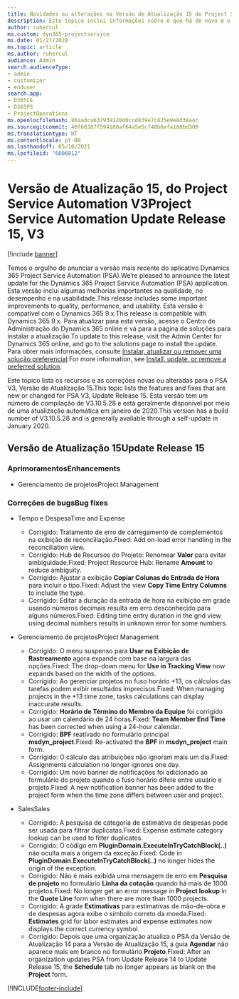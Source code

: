 ```yaml
---
title: Novidades ou alterações na Versão de Atualização 15 do Project Service Automation V3
description: Este tópico inclui informações sobre o que há de novo e o que foi alterado na Versão da Atualização 15 do Project Service Automation V3.
author: ruhercul
ms.custom: dyn365-projectservice
ms.date: 01/27/2020
ms.topic: article
ms.author: ruhercul
audience: Admin
search.audienceType:
- admin
- customizer
- enduser
search.app:
- D365CE
- D365PS
- ProjectOperations
ms.openlocfilehash: 86aadca637939120d0ccd839e7c425e9e8d38aec
ms.sourcegitcommit: 40f68387f594180af64a5e5c748b6efa188bd300
ms.translationtype: HT
ms.contentlocale: pt-BR
ms.lasthandoff: 05/10/2021
ms.locfileid: "6006812"
---
```

# <a name="project-service-automation-update-release-15-v3"></a><span data-ttu-id="bbb49-103">Versão de Atualização 15, do Project Service Automation V3</span><span class="sxs-lookup"><span data-stu-id="bbb49-103">Project Service Automation Update Release 15, V3</span></span>

[!include [banner](../includes/psa-now-project-operations.md)]

<span data-ttu-id="bbb49-104">Temos o orgulho de anunciar a versão mais recente do aplicativo Dynamics 365 Project Service Automation (PSA).</span><span class="sxs-lookup"><span data-stu-id="bbb49-104">We’re pleased to announce the latest update for the Dynamics 365 Project Service Automation (PSA) application.</span></span> <span data-ttu-id="bbb49-105">Esta versão inclui algumas melhorias importantes na qualidade, no desempenho e na usabilidade.</span><span class="sxs-lookup"><span data-stu-id="bbb49-105">This release includes some important improvements to quality, performance, and usability.</span></span> <span data-ttu-id="bbb49-106">Esta versão é compatível com o Dynamics 365 9.x.</span><span class="sxs-lookup"><span data-stu-id="bbb49-106">This release is compatible with Dynamics 365 9.x.</span></span> <span data-ttu-id="bbb49-107">Para atualizar para esta versão, acesse o Centro de Administração do Dynamics 365 online e vá para a página de soluções para instalar a atualização.</span><span class="sxs-lookup"><span data-stu-id="bbb49-107">To update to this release, visit the Admin Center for Dynamics 365 online, and go to the solutions page to install the update.</span></span> <span data-ttu-id="bbb49-108">Para obter mais informações, consulte [Instalar, atualizar ou remover uma solução preferencial](/power-platform/admin/install-remove-preferred-solution).</span><span class="sxs-lookup"><span data-stu-id="bbb49-108">For more information, see [Install, update, or remove a preferred solution](/power-platform/admin/install-remove-preferred-solution).</span></span>

<span data-ttu-id="bbb49-109">Este tópico lista os recursos e as correções novas ou alteradas para o PSA V3, Versão de Atualização 15.</span><span class="sxs-lookup"><span data-stu-id="bbb49-109">This topic lists the features and fixes that are new or changed for PSA V3, Update Release 15.</span></span> <span data-ttu-id="bbb49-110">Esta versão tem um número de compilação de V3.10.5.28 e está geralmente disponível por meio de uma atualização automática em janeiro de 2020.</span><span class="sxs-lookup"><span data-stu-id="bbb49-110">This version has a build number of V3.10.5.28 and is generally available through a self-update in January 2020.</span></span>

## <a name="update-release-15"></a><span data-ttu-id="bbb49-111">Versão de Atualização 15</span><span class="sxs-lookup"><span data-stu-id="bbb49-111">Update Release 15</span></span> 

### <a name="enhancements"></a><span data-ttu-id="bbb49-112">Aprimoramentos</span><span class="sxs-lookup"><span data-stu-id="bbb49-112">Enhancements</span></span>

- <span data-ttu-id="bbb49-113">Gerenciamento de projetos</span><span class="sxs-lookup"><span data-stu-id="bbb49-113">Project Management</span></span>

### <a name="bug-fixes"></a><span data-ttu-id="bbb49-114">Correções de bugs</span><span class="sxs-lookup"><span data-stu-id="bbb49-114">Bug fixes</span></span>

- <span data-ttu-id="bbb49-115">Tempo e Despesa</span><span class="sxs-lookup"><span data-stu-id="bbb49-115">Time and Expense</span></span>

  - <span data-ttu-id="bbb49-116">Corrigido: Tratamento de erro de carregamento de complementos na exibição de reconciliação.</span><span class="sxs-lookup"><span data-stu-id="bbb49-116">Fixed: Add on-load error handling in the reconciliation view.</span></span>
  - <span data-ttu-id="bbb49-117">Corrigido: Hub de Recursos do Projeto: Renomear **Valor** para evitar ambiguidade.</span><span class="sxs-lookup"><span data-stu-id="bbb49-117">Fixed: Project Resource Hub: Rename **Amount** to reduce ambiguity.</span></span>
  - <span data-ttu-id="bbb49-118">Corrigido: Ajustar a exibição **Copiar Colunas de Entrada de Hora** para incluir o tipo.</span><span class="sxs-lookup"><span data-stu-id="bbb49-118">Fixed: Adjust the view **Copy Time Entry Columns** to include the type.</span></span>
  - <span data-ttu-id="bbb49-119">Corrigido: Editar a duração da entrada de hora na exibição em grade usando números decimais resulta em erro desconhecido para alguns números.</span><span class="sxs-lookup"><span data-stu-id="bbb49-119">Fixed: Editing time entry duration in the grid view using decimal numbers results in unknown error for some numbers.</span></span>

- <span data-ttu-id="bbb49-120">Gerenciamento de projetos</span><span class="sxs-lookup"><span data-stu-id="bbb49-120">Project Management</span></span>

  - <span data-ttu-id="bbb49-121">Corrigido: O menu suspenso para **Usar na Exibição de Rastreamento** agora expande com base na largura das opções.</span><span class="sxs-lookup"><span data-stu-id="bbb49-121">Fixed: The drop-down menu for **Use in Tracking View** now expands based on the width of the options.</span></span>
  - <span data-ttu-id="bbb49-122">Corrigido: Ao gerenciar projetos no fuso horário +13, os cálculos das tarefas podem exibir resultados imprecisos.</span><span class="sxs-lookup"><span data-stu-id="bbb49-122">Fixed: When managing projects in the +13 time zone, tasks calculations can display inaccurate results.</span></span>
  - <span data-ttu-id="bbb49-123">Corrigido: **Horário de Término do Membro da Equipe** foi corrigido ao usar um calendário de 24 horas.</span><span class="sxs-lookup"><span data-stu-id="bbb49-123">Fixed: **Team Member End Time** has been corrected when using a 24-hour calendar.</span></span>
  - <span data-ttu-id="bbb49-124">Corrigido: **BPF** reativado no formulário principal **msdyn_project**.</span><span class="sxs-lookup"><span data-stu-id="bbb49-124">Fixed: Re-activated the **BPF** in **msdyn_project** main form.</span></span>
  - <span data-ttu-id="bbb49-125">Corrigido: O cálculo das atribuições não ignoram mais um dia.</span><span class="sxs-lookup"><span data-stu-id="bbb49-125">Fixed: Assignments calculation no longer ignores one day.</span></span>
  - <span data-ttu-id="bbb49-126">Corrigido: Um novo banner de notificações foi adicionado ao formulário do projeto quando o fuso horário difere entre usuário e projeto.</span><span class="sxs-lookup"><span data-stu-id="bbb49-126">Fixed: A new notification banner has been added to the project form when the time zone differs between user and project.</span></span>

- <span data-ttu-id="bbb49-127">Sales</span><span class="sxs-lookup"><span data-stu-id="bbb49-127">Sales</span></span>

  - <span data-ttu-id="bbb49-128">Corrigido: A pesquisa de categoria de estimativa de despesas pode ser usada para filtrar duplicatas.</span><span class="sxs-lookup"><span data-stu-id="bbb49-128">Fixed: Expense estimate category lookup can be used to filter duplicates.</span></span>
  - <span data-ttu-id="bbb49-129">Corrigido: O código em **PluginDomain.ExecuteInTryCatchBlock(..)** não oculta mais a origem da exceção.</span><span class="sxs-lookup"><span data-stu-id="bbb49-129">Fixed: Code in **PluginDomain.ExecuteInTryCatchBlock(..)** no longer hides the origin of the exception.</span></span>
  - <span data-ttu-id="bbb49-130">Corrigido: Não é mais exibida uma mensagem de erro em **Pesquisa de projeto** no formulário **Linha da cotação** quando há mais de 1000 projetos.</span><span class="sxs-lookup"><span data-stu-id="bbb49-130">Fixed: No longer get an error message in **Project lookup** in the **Quote Line** form when there are more than 1000 projects.</span></span>
  - <span data-ttu-id="bbb49-131">Corrigido: A grade **Estimativas** para estimativas de mão-de-obra e de despesas agora exibe o símbolo correto da moeda.</span><span class="sxs-lookup"><span data-stu-id="bbb49-131">Fixed: **Estimates** grid for labor estimates and expense estimates now displays the correct currency symbol.</span></span>
  - <span data-ttu-id="bbb49-132">Corrigido: Depois que uma organização atualiza o PSA da Versão de Atualização 14 para a Versão de Atualização 15, a guia **Agendar** não aparece mais em branco no formulário **Projeto**.</span><span class="sxs-lookup"><span data-stu-id="bbb49-132">Fixed: After an organization updates PSA from Update Release 14 to Update Release 15, the **Schedule** tab no longer appears as blank on the **Project** form.</span></span>


[!INCLUDE[footer-include](../includes/footer-banner.md)]